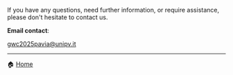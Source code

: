 If you have any questions, need further information, or require assistance, please don't hesitate to contact us.

**Email contact**:

<a href="mailto:gwc2025pavia@unipv.it" class="email-link">gwc2025pavia@unipv.it</a>

---

🏠 [Home](https://unipv-larl.github.io/GWC2025/)
